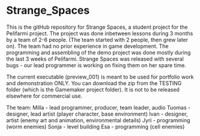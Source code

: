 # Strange_Spaces

This is the gitHub repository for Strange Spaces, a student project for the Pelifarmi project. 
The project was done inbetween lessons during 3 months by a team of 2-6 people. (The team started with 2 people, then grew later on).
The team had no prior experience in game development. 
The programming and assembling of the demo project was done mostly during the last 3 weeks of Pelifarmi.
Strange Spaces was released with several bugs - our lead programmer is working on fixing them on her spare time. 

The current executable (preview_001) is meant to be used for portfolio work and demonstration ONLY. You can download the zip from the TESTING folder (which is the Gamemaker project folder).
It is not to be released elsewhere for commercial use.

The team:
Milla - lead programmer, producer, team leader, audio
Tuomas - designer, lead artist (player character, base environment)
Ivan - designer, artist (enemy art and animation, environmental details)
Jyri - programming (worm enemies)
Sonja - level building
Esa - programming (cell enemies)

